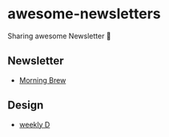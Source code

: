 # awesome-newsletters
Sharing awesome Newsletter 📰

## Newsletter
- [Morning Brew](https://www.morningbrew.com/)

## Design
- [weekly D](http://weeklyd.xyz)